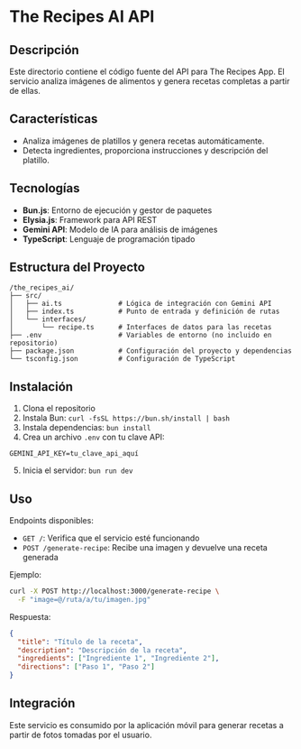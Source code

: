 # The Recipes AI API

## Descripción

Este directorio contiene el código fuente del API para The Recipes App. El servicio analiza imágenes de alimentos y genera recetas completas a partir de ellas.

## Características

- Analiza imágenes de platillos y genera recetas automáticamente.
- Detecta ingredientes, proporciona instrucciones y descripción del platillo.

## Tecnologías

- **Bun.js**: Entorno de ejecución y gestor de paquetes
- **Elysia.js**: Framework para API REST
- **Gemini API**: Modelo de IA para análisis de imágenes
- **TypeScript**: Lenguaje de programación tipado

## Estructura del Proyecto

```
/the_recipes_ai/
├── src/
│   ├── ai.ts              # Lógica de integración con Gemini API
│   ├── index.ts           # Punto de entrada y definición de rutas
│   └── interfaces/
│       └── recipe.ts      # Interfaces de datos para las recetas
├── .env                   # Variables de entorno (no incluido en repositorio)
├── package.json           # Configuración del proyecto y dependencias
└── tsconfig.json          # Configuración de TypeScript
```

## Instalación

1. Clona el repositorio
2. Instala Bun: `curl -fsSL https://bun.sh/install | bash`
3. Instala dependencias: `bun install`
4. Crea un archivo `.env` con tu clave API:

```
GEMINI_API_KEY=tu_clave_api_aquí
```

5. Inicia el servidor: `bun run dev`

## Uso

Endpoints disponibles:

- `GET /`: Verifica que el servicio esté funcionando
- `POST /generate-recipe`: Recibe una imagen y devuelve una receta generada

Ejemplo:

```bash
curl -X POST http://localhost:3000/generate-recipe \
  -F "image=@/ruta/a/tu/imagen.jpg"
```

Respuesta:

```json
{
  "title": "Título de la receta",
  "description": "Descripción de la receta",
  "ingredients": ["Ingrediente 1", "Ingrediente 2"],
  "directions": ["Paso 1", "Paso 2"]
}
```

## Integración

Este servicio es consumido por la aplicación móvil para generar recetas a partir de fotos tomadas por el usuario.
